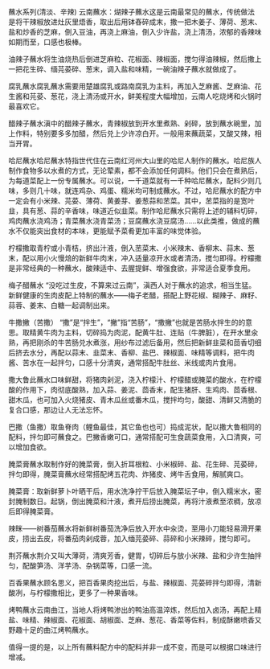 <!--
 * @Author: vigne 1186963387@qq.com
 * @Date: 2023-09-26 14:55:11
 * @LastEditors: vigne 1186963387@qq.com
 * @LastEditTime: 2023-09-26 18:39:18
 * @FilePath: /cooking-menu/src/views/others/mockData/dipping/readme.md
 * @Description:
 *
 * Copyright (c) 2023 by ${git_name_email}, All Rights Reserved.
-->

蘸水系列(清淡、辛辣) 云南蘸水：煳辣子蘸水这是云南最常见的蘸水，传统做法是将干辣椒放进灶灰里焐香，取出后用钵舂碎成末，撒一把木姜子、薄荷、葱末、盐和炒香的芝麻，倒入豆油，再浇上麻油，倒入少许盐，浇上清汤，浓郁的香辣味如期而至，口感也极棒。

油辣子蘸水将生油烧热后倒进芝麻粒、花椒面、辣椒面，搅匀得油辣椒，然后撒上一把花生碎、缅芫荽碎、葱末，调入盐和味精，一碗油辣子蘸水就做成了。

腐乳蘸水腐乳蘸水需要用楚雄腐乳或路南腐乳为主料，再加入芝麻酱、芝麻油、花生酱和芫荽、葱花，浇上清汤或开水，鲜美程度大幅增加，云南人吃烧烤和火锅时最喜欢它。

醋辣子蘸水滇中的醋辣子蘸水，青辣椒放到开水里煮熟、剁碎，放到蘸水碗里，加上作料，特别要多多加醋，然后兑上少许凉白开。一般用来蘸蔬菜，又酸又辣，相当开胃。

哈尼蘸水哈尼蘸水特指世代住在云南红河州大山里的哈尼人制作的蘸水。哈尼族人制作食物多以水煮的方式，无论荤素，都不会添加任何调料。他们只会在煮熟后，为每道菜配上一份专属蘸水。可以说，一千道菜就有一千种哈尼蘸水，配料少则几味，多则几十味，就连鸡杂、鸡蛋、糯米均可制成蘸水。不过，哈尼蘸水的配方中一定会有小米辣、芫荽、薄荷、黄姜芽、姜葱蒜和苤菜。其中，苤菜指的是宽叶韭，具有葱、蒜的辛香味，味道近似韭菜。制作哈尼蘸水只需将上述的辅料切碎，鸡肉蘸水浇鸡汤；青菜蘸水浇青菜汤；豆腐蘸水浇豆腐汤……以此类推，做成的蘸水不仅能突出食材的本味，更能赋予菜肴更加丰富的味觉体验。

柠檬撒取青柠或小青桔，挤出汁液，倒入苤菜末、小米辣末、香柳末、蒜末、葱末，配以用小火慢焙的新鲜牛肉末，冲入适量凉开水或者清汤，搅匀即得。柠檬撒是非常经典的一种蘸水，酸辣适中、去腥提鲜、增强食欲，非常适合夏季食用。

梅子醋蘸水 “没吃过生皮，不算来过云南”，滇西人对于蘸水的追求，相当生猛。新鲜健康的生肉皮配上特制的蘸水——梅子老醋，搭配上野花椒、糊辣子、麻籽、蒜蓉、姜末、白糖一起调制出来。

牛撒撇（苦撒） “撒”是“拌生”，“撇”指“苦肠”，“撒撇”也就是苦肠水拌生的的意思。取精黄牛肉为主料，切碎捣为肉泥，配黄牛肚、连贴（牛脾脏），在开水里氽熟，再把刚杀的牛苦肠兑水煮涨，用纱布过滤后备用，然后把新鲜韭菜和茴香切细后挤去水分，再配以蒜末、韭菜末、香柳、盐巴、辣椒面、味精等调料，把牛肉酱、苦水在一起拌匀，口感十分清爽，通常搭配牛肚丝、米线或肉片食用。

撒大鲁此蘸水口味鲜甜，将猪肉剁泥，浇入柠檬汁、柠檬醋或腌菜的酸水，在柠檬酸的作用下，肉彻底酸熟，加入蒜、姜泥、茴香末，配生猪肝、生鸡肉、茴香根、甜木瓜，也可加入火烧猪皮、青木瓜丝或番木瓜，搅拌均匀，酸甜、清鲜又清脆的复合口感，那边让人无法忘怀。

巴撒（鱼撒）取鱼脊肉（鲤鱼最佳，其它鱼也也可）捣成泥状，配以撒大鲁相同的配料，拌匀即可蘸食之。巴撇香嫩可口，通常搭配可生食蔬菜食用，入口清爽，可以增加食欲。

腌菜膏蘸水取制作好的腌菜膏，倒入折耳根粒、小米椒碎、盐、花生碎、芫荽碎，拌匀即得，腌菜膏蘸水经常搭配烤五花肉、炸猪皮、烤牛舌食用，解腻爽口。

腌菜膏：取新鲜萝卜叶晒干后，用水洗净拧干后放入腌菜坛子中，倒入糯米水，密封腌制数日。起锅，倒出腌菜和汁液，煮开后捞出腌菜，再将汁液煮至浓稠，放凉后即得腌菜膏。

辣眯——树番茄蘸水将新鲜树番茄洗净后放入开水中汆烫，至用小刀能轻易滑开果皮，捞出去皮，将番茄肉剁成蓉，加入缅芫荽碎、蒜碎和小米辣碎，搅匀即可。

荆芥蘸水荆介又叫大薄荷，清爽芳香，健胃，切碎后与放小米辣、盐和少许生抽拌匀，配酸笋汤、洋芋汤、杂锅菜等，口感一流。

百香果蘸水顾名思义，把百香果肉挖出后，与盐、辣椒面、芫荽碎拌匀即得，清新酸冽，与柠檬撒相比，更多了一种果香味。

烤鸭蘸水云南曲江，当地人将烤鸭渗出的鸭油高温淬炼，然后加入卤汤，再配上精盐、味精、辣椒面、花椒面、胡椒面、芝麻、葱花、香菜等佐料，制成酥嫩喷香又野趣十足的曲江烤鸭蘸水。

值得一提的是，以上所有蘸料配方中的配料并非一成不变，而是可以根据口味进行增减。
